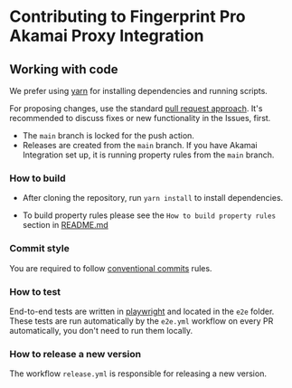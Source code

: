 # Contributing to Fingerprint Pro Akamai Proxy Integration

## Working with code

We prefer using [yarn](https://yarnpkg.com/) for installing dependencies and running scripts.


For proposing changes, use the standard [pull request approach](https://docs.github.com/en/pull-requests/collaborating-with-pull-requests/proposing-changes-to-your-work-with-pull-requests/creating-a-pull-request). It's recommended to discuss fixes or new functionality in the Issues, first.

* The `main` branch is locked for the push action.
* Releases are created from the `main` branch. If you have Akamai Integration set up, it is running property rules from the `main` branch.


### How to build
* After cloning the repository, run `yarn install` to install dependencies.

* To build property rules please see the `How to build property rules` section in [README.md](https://github.com/fingerprintjs/fingerprint-pro-akamai-proxy-integration#how-to-build-property-rules)

### Commit style

You are required to follow [conventional commits](https://www.conventionalcommits.org) rules.

### How to test

End-to-end tests are written in [playwright](https://github.com/microsoft/playwright) and located in the `e2e` folder.
These tests are run automatically by the `e2e.yml` workflow on every PR automatically, you don't need to run them locally.

### How to release a new version

The workflow `release.yml` is responsible for releasing a new version.
